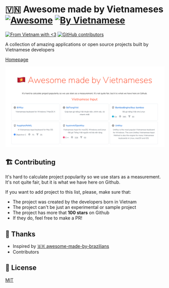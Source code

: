 # 🇻🇳 Awesome made by Vietnameses [![Awesome](https://awesome.re/badge.svg)](https://awesome.re) [![By Vietnamese](https://raw.githubusercontent.com/webuild-community/badge/master/svg/by.svg)](https://webuild.community)
[![From Vietnam with <3](https://raw.githubusercontent.com/webuild-community/badge/master/svg/love.svg)](https://webuild.community) [![GitHub contributors](https://img.shields.io/github/contributors/anhthang/awesome-made-by-vietnameses.svg)](https://github.com/anhthang/awesome-made-by-vietnameses/graphs/contributors)


A collection of amazing applications or open source projects built by Vietnamese developers

[Homepage](https://awesome-vietnamese.anhthang.org)

![preview](screenshot.png)

## 🏗 Contributing

It's hard to calculate project popularity so we use stars as a measurement. It's not quite fair, but it is what we have here on Github.

If you want to add project to this list, please, make sure that:

- The project was created by the developers born in Vietnam
- The project can't be just an experimental or sample project
- The project has more that **100 stars** on Github
- If they do, feel free to make a PR!

## 🥰 Thanks

- Inspired by [🇧🇷 awesome-made-by-brazilians](https://github.com/felipefialho/awesome-made-by-brazilians)
- Contributors

## 📝 License

[MIT](/license)
